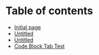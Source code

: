 # Table of contents

* [Initial page](README.md)
* [Untitled](untitled.md)
* [Untitled](untitled-1.md)
* [Code Block Tab Test](code-block-tab-test.md)

